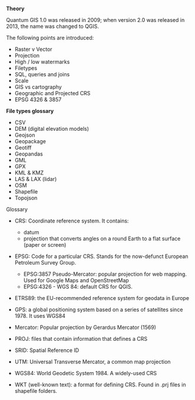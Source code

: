 **Theory**

Quantum GIS 1.0 was released in 2009; when version 2.0 was released in 2013, the name was changed to QGIS.

The following points are introduced:

- Raster v Vector
- Projection
- High / low watermarks
- Filetypes
- SQL, queries and joins
- Scale
- GIS vs cartography
- Geographic and Projected CRS
- EPSG 4326 & 3857

**File types glossary**

- CSV
- DEM (digital elevation models)
- Geojson
- Geopackage
- Geotiff
- Geopandas
- GML
- GPX
- KML & KMZ
- LAS & LAX (lidar)
- OSM
- Shapefile
- Topojson

Glossary
- CRS: Coordinate reference system. It contains:
  - datum
  - projection that converts angles on a round Earth to a flat surface (paper or screen)
- EPSG: Code for a particular CRS. Stands for the now-defunct European Petroleum Survey Group.
  - EPSG:3857 Pseudo-Mercator: popular projection for web mapping. Used for Google Maps and OpenStreetMap
  - EPSG:4326 - WGS 84: default CRS for QGIS.
- ETRS89: the EU-recommended reference system for geodata in Europe
- GPS: a global positioning system based on a series of satellites since 1978. It uses WGS84
- Mercator: Popular projection by Gerardus Mercator (1569)

- PROJ: files that contain information that defines a CRS
- SRID: Spatial Reference ID
- UTM: Universal Transverse Mercator, a common map projection
- WGS84: World Geodetic System 1984. A widely-used CRS
- WKT (well-known text): a format for defining CRS. Found in .prj files in shapefile folders.
